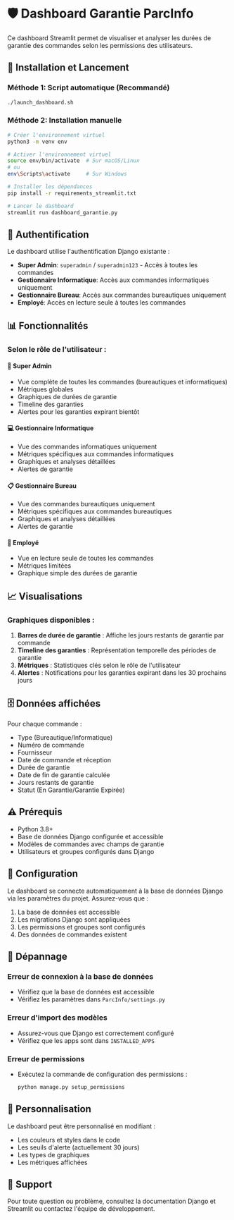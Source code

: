 # 🛡️ Dashboard Garantie ParcInfo

Ce dashboard Streamlit permet de visualiser et analyser les durées de garantie des commandes selon les permissions des utilisateurs.

## 🚀 Installation et Lancement

### Méthode 1: Script automatique (Recommandé)
```bash
./launch_dashboard.sh
```

### Méthode 2: Installation manuelle
```bash
# Créer l'environnement virtuel
python3 -m venv env

# Activer l'environnement virtuel
source env/bin/activate  # Sur macOS/Linux
# ou
env\Scripts\activate     # Sur Windows

# Installer les dépendances
pip install -r requirements_streamlit.txt

# Lancer le dashboard
streamlit run dashboard_garantie.py
```

## 🔐 Authentification

Le dashboard utilise l'authentification Django existante :

- **Super Admin**: `superadmin` / `superadmin123` - Accès à toutes les commandes
- **Gestionnaire Informatique**: Accès aux commandes informatiques uniquement
- **Gestionnaire Bureau**: Accès aux commandes bureautiques uniquement
- **Employé**: Accès en lecture seule à toutes les commandes

## 📊 Fonctionnalités

### Selon le rôle de l'utilisateur :

#### 👑 Super Admin
- Vue complète de toutes les commandes (bureautiques et informatiques)
- Métriques globales
- Graphiques de durées de garantie
- Timeline des garanties
- Alertes pour les garanties expirant bientôt

#### 💻 Gestionnaire Informatique
- Vue des commandes informatiques uniquement
- Métriques spécifiques aux commandes informatiques
- Graphiques et analyses détaillées
- Alertes de garantie

#### 📋 Gestionnaire Bureau
- Vue des commandes bureautiques uniquement
- Métriques spécifiques aux commandes bureautiques
- Graphiques et analyses détaillées
- Alertes de garantie

#### 👤 Employé
- Vue en lecture seule de toutes les commandes
- Métriques limitées
- Graphique simple des durées de garantie

## 📈 Visualisations

### Graphiques disponibles :
1. **Barres de durée de garantie** : Affiche les jours restants de garantie par commande
2. **Timeline des garanties** : Représentation temporelle des périodes de garantie
3. **Métriques** : Statistiques clés selon le rôle de l'utilisateur
4. **Alertes** : Notifications pour les garanties expirant dans les 30 prochains jours

## 🗄️ Données affichées

Pour chaque commande :
- Type (Bureautique/Informatique)
- Numéro de commande
- Fournisseur
- Date de commande et réception
- Durée de garantie
- Date de fin de garantie calculée
- Jours restants de garantie
- Statut (En Garantie/Garantie Expirée)

## ⚠️ Prérequis

- Python 3.8+
- Base de données Django configurée et accessible
- Modèles de commandes avec champs de garantie
- Utilisateurs et groupes configurés dans Django

## 🔧 Configuration

Le dashboard se connecte automatiquement à la base de données Django via les paramètres du projet. Assurez-vous que :

1. La base de données est accessible
2. Les migrations Django sont appliquées
3. Les permissions et groupes sont configurés
4. Des données de commandes existent

## 🚨 Dépannage

### Erreur de connexion à la base de données
- Vérifiez que la base de données est accessible
- Vérifiez les paramètres dans `ParcInfo/settings.py`

### Erreur d'import des modèles
- Assurez-vous que Django est correctement configuré
- Vérifiez que les apps sont dans `INSTALLED_APPS`

### Erreur de permissions
- Exécutez la commande de configuration des permissions :
  ```bash
  python manage.py setup_permissions
  ```

## 📝 Personnalisation

Le dashboard peut être personnalisé en modifiant :
- Les couleurs et styles dans le code
- Les seuils d'alerte (actuellement 30 jours)
- Les types de graphiques
- Les métriques affichées

## 🤝 Support

Pour toute question ou problème, consultez la documentation Django et Streamlit ou contactez l'équipe de développement.
